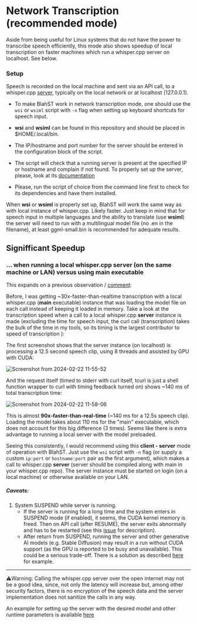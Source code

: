 # Network Transcription (recommended mode)
Aside from being useful for Linux systems that do not have the power to transcribe speech efficiently, this mode also shows speedup of local transcription on faster machines which run a whisper.cpp server on localhost. See below.

### Setup
Speech is recorded on the local machine and sent via an API call, to a whisper.cpp [server](https://github.com/ggerganov/whisper.cpp/tree/master/examples/server), typically on the local network or at localhost (127.0.0.1).

* To make BlahST work in network transcription mode, one should use the `wsi` or `wsiml` script with `-n` flag when setting up keyboard shortcuts for speech input.

* **wsi** and **wsiml** can be found in this repository and should be placed in $HOME/.local/bin. 

* The IP/hostname and port number for the server should be entered in the configuration block of the script.

* The script will check that a running server is present at the specified IP or hostname and complain if not found. To properly set up the server, please, look at its [documentation](https://github.com/ggerganov/whisper.cpp/tree/master/examples/server)

* Please, run the script of choice from the command line first to check for its dependencies and have them installed.

When **wsi** or **wsiml** is properly set up, BlahST will work the same way as with local instance of whisper.cpp. Likely faster.
Just keep in mind that for speech input in multiple languages and the ability to translate (use **wsiml**) the server will need to run with a multilingual model file (no .en in the filename), at least ggml-small.bin is recommended for adequate results.

## Signifficant Speedup
### ... when running a local whisper.cpp server (on the same machine or LAN) versus using main executable

This expands on a previous observation / [comment](https://github.com/ggerganov/whisper.cpp/discussions/1706#discussioncomment-8559750):

Before, I was getting ~30x-faster-than-realtime transcription with a local whisper.cpp (**main** executable) instance that was loading the model file on each call instead of keeping it loaded in memory.
Take a look at the transcription speed when a call to a local whisper.cpp **server** instance is made (excluding the time for speech input, the curl call (transcription) takes the bulk of the time in my tools, so its timing is the largest contributor to speed of transcription ):

The first screenshot shows that the server instance (on localhost) is processing a 12.5 second speech clip, using 8 threads and assisted by GPU with CUDA:

![Screenshot from 2024-02-22 11-55-52](https://github.com/QuantiusBenignus/blurt/assets/120202899/0e601ea2-9743-42e3-b7b5-f1cd0ca96351)


And the request itself (timed to stderr with curl itself, tcurl is just a shell function wrapper to curl with timing feedback turned on) shows ~140 ms of total transcription time:

![Screenshot from 2024-02-22 11-58-06](https://github.com/QuantiusBenignus/blurt/assets/120202899/6f0b352a-b8dd-424d-a3e9-9727dd4ba4eb)


This is almost **90x-faster-than-real-time** (~140 ms for a 12.5s speech clip). Loading the model takes about 110 ms for the "main" executable, which does not account for this big difference (3 times).
Seems like there is extra advantage to running a local server with the model preloaded.

Seeing this consistently, I would recommend using this **client - server** mode of operation with BlahST. 
Just use the `wsi` script with `-n` flag (or supply a custom `ip:port` or `hostname:port` pair as the first argument), which makes a call to whisper.cpp **server** (server should be compiled along with main in your whisper.cpp repo).
The server instance must be started on login (on a local machine) or otherwise available on your LAN. 

##### Caveats:

1. System SUSPEND while server is running. 
   - If the server is running for a long time and the system enters in SUSPEND mode (if enabled), it seems, the CUDA kernel memory is freed. Then on API call (after RESUME), the server exits abnormally and has to be restarted (see this [issue](https://github.com/ggerganov/whisper.cpp/issues/1991#issue-2204120607) for description).  
   - After return from SUSPEND, running the server and other generative AI models (e.g. Stable Diffusion) may result in a run without CUDA support (as the GPU is reported to be busy and unavailable). This could be a serious trade-off. There is a solution as described [here](https://askubuntu.com/questions/1228423/how-do-i-fix-cuda-breaking-after-suspend) for example. 
---
⚠️Warning: 
Calling the whisper.cpp server over the open internet may not be a good idea, since, not only the latency will increase but, among other security factors, there is no encryption of the speech data and the server implementation does not sanitize the calls in any way.

An example for setting up the server with the desired model and other runtime parameters is available [here](https://github.com/ggerganov/whisper.cpp/tree/master/examples/server)
